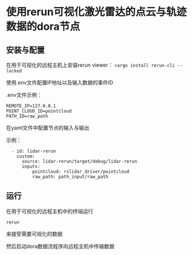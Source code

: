 # 使用rerun可视化激光雷达的点云与轨迹数据的dora节点


## 安装与配置

在用于可视化的远程主机上安装rerun viewer：
`cargo install rerun-cli --locked`


使用.env文件配置IP地址以及输入数据的事件ID

.env文件示例：
```
REMOTE_IP=127.0.0.1
POINT_CLOUD_ID=pointcloud
PATH_ID=raw_path
```

在yaml文件中配置节点的输入与输出

示例：
```
  - id: lidar-rerun
    custom:
      source: lidar-rerun/target/debug/lidar-rerun
      inputs:
          pointcloud: rslidar_driver/pointcloud
          raw_path: path_input/raw_path
```


## 运行
在用于可视化的远程主机中的终端运行
```
rerun
```
来接受需要可视化的数据

然后启动dora数据流程序向远程主机中传输数据